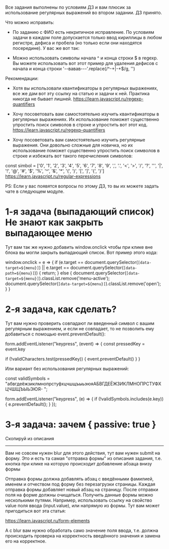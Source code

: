 Все задания выполнены по условиям ДЗ и вам плюсик за использование регулярных выражений во втором задании. ДЗ принято.

Что можно исправить:
- По заданию с ФИО есть некритичное исправление. По условиям задачи в каждом поле допускается только ввод кириллицы в любом регистре, дефиса и пробела (но только если они находятся посередине). У вас же вот так:

- Можно использовать символы начала ^ и конца строки $ в regexp. Вы можете использовать вот этот пример для удаления дефисов с начала и конца строки
'--вавав---'.replace(/^-+|-+$/g, '')


Рекомендации:
- Хотя вы использовали квантификаторы в регулярных выражениях, все же дам вот эту ссылку на статью и задачи к ней. Практика никогда не бывает лишней.
https://learn.javascript.ru/regexp-quantifiers

- Хочу посоветовать вам самостоятельно изучить квантификаторы  в регулярных выражениях. Их использование поможет существенно упростить поиск символов в строке и упростить вот этот код.
https://learn.javascript.ru/regexp-quantifiers

- Хочу посоветовать вам самостоятельно изучить регулярные выражения. Они довольно сложные для новичка, но их использование поможет существенно упростить поиск символов в строке и избежать вот такого перечисления символов:

const simbol = ['0', '1', '2', '3', '4', '5', '6', '7', '8', '9', ',', '.', '<', '>', '/', '?', '\'', '|', '!', '@', '#', '$', '%', '^', '&', '*', '(', ')', '[', ']', '{', '}']
https://learn.javascript.ru/regular-expressions

PS: Если у вас появятся вопросы по этому ДЗ, то вы их можете задать чате в следующем модуле.


# 1-я задача (выпадающий список) Не знают как закрыть выпадающее меню
Тут вам так же нужно добавить window.onclick чтобы при клике вне блока вы могли закрыть выпадающий список. Вот пример этого кода:

window.onclick = e => {
    if (e.target == document.querySelector(`[data-target=${menu}]`) || e.target == document.querySelector(`[data-path=${menu}]`)) {
        return;
    } else {
        document.querySelector(`[data-target=${menu}]`).classList.remove('menu-active');
        document.querySelector(`[data-target=${menu}]`).classList.remove('open');
    }
}

# 2-я задача, как сделать?
Тут вам нужно проверить совпадают ли введенный символ с вашим регулярным выражением, и если не совпадает, то не позволить ему добавиться с помощью event.preventDefault():

form.addEventListener("keypress", (event) => {
  const pressedKey = event.key

  if (!validCharacters.test(pressedKey)) {
    event.preventDefault()
  }
}

Или вариант без использования регулярных выражений:

const validSymbols = "абвгдеёжзиклмнопрстуфхцчшщъыьэюяАБВГДЕЁЖЗИКЛМНОПРСТУФХЦЧШЩЪЫЬЭЮЯ- ";

form.addEventListener("keypress", (e) => {
  if (!validSymbols.includes(e.key)) {
    e.preventDefault();
  }
});

# 3-я задача: зачем { passive: true }
Скопируй из описания

---


Вам не совсем нужен blur для этого действия, тут вам нужен submit на форму. Это и есть та самая "отправка формы" из описания задания, т.е. кнопка при клике на которую происходит добавление абзаца внизу формы

Отправка формы должна добавлять абзац с введёнными фамилией, именем и отчеством под форму без перезагрузки страницы. Каждая отправка формы добавляет новый абзац на страницу. После отправки поля на форме должны очищаться.
Получить данные формы можно несколькими путями. Например, использовать ссылку на свойство value поля ввода (input.value), или напрямую из формы. Тут вам может пригодиться вот эта статья:

https://learn.javascript.ru/form-elements

А с blur вам нужно обработать само значение поля ввода, т.е. должна происходить проверка на корректность введённого значения и замена его на корректное.
